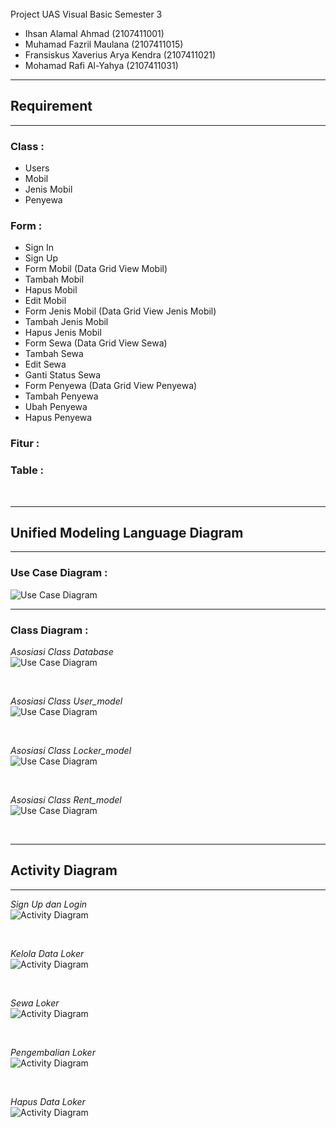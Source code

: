 <br>
Project UAS Visual Basic Semester 3

- Ihsan Alamal Ahmad (2107411001)
- Muhamad Fazril Maulana (2107411015)
- Fransiskus Xaverius Arya Kendra (2107411021)
- Mohamad Rafi Al-Yahya (2107411031)

<hr>
<h2 style="font-weight: 700">Requirement</h2>
<hr>

### Class :

- Users
- Mobil
- Jenis Mobil
- Penyewa


### Form :

- Sign In
- Sign Up
- Form Mobil (Data Grid View Mobil)
- Tambah Mobil 
- Hapus Mobil
- Edit Mobil
- Form Jenis Mobil (Data Grid View Jenis Mobil)
- Tambah Jenis Mobil
- Hapus Jenis Mobil
- Form Sewa (Data Grid View Sewa)
- Tambah Sewa
- Edit Sewa
- Ganti Status Sewa
- Form Penyewa (Data Grid View Penyewa)
- Tambah Penyewa
- Ubah Penyewa
- Hapus Penyewa

### Fitur :

### Table :
<br>

<hr>
<h2 style="font-weight: 700">Unified Modeling Language Diagram</h2>
<hr>

### Use Case Diagram :

<img src="./img/UCD.png" alt="Use Case Diagram">

<hr>

### Class Diagram :

<i>Asosiasi Class Database</i>
<br>
<img src="./img/Database_CD_Asosiasi.jpg" alt="Use Case Diagram">

<br>

<i>Asosiasi Class User_model</i>
<br>
<img src="./img/User_model_CD_Asosiasi.jpg" alt="Use Case Diagram">

<br>

<i>Asosiasi Class Locker_model</i>
<br>
<img src="./img/Locker_model_CD_Asosiasi.png" alt="Use Case Diagram">

<br>

<i>Asosiasi Class Rent_model</i>
<br>
<img src="./img/Rent_model_CD_Asosiasi.jpg" alt="Use Case Diagram">

<br>

<hr>
<h2 style="font-weight: 700">Activity Diagram</h2>
<hr>

<i>Sign Up dan Login</i>
<br>
<img src="./img/Signup_dan_Login_AD.jpg" alt="Activity Diagram">

<br>

<i>Kelola Data Loker</i>
<br>
<img src="./img/Kelola_Data_Loker_AD.jpg" alt="Activity Diagram">

<br>

<i>Sewa Loker</i>
<br>
<img src="./img/Sewa_Loker_AD.jpg" alt="Activity Diagram">

<br>

<i>Pengembalian Loker</i>
<br>
<img src="./img/Pengembalian_Loker_AD.jpg" alt="Activity Diagram">

<br>

<i>Hapus Data Loker</i>
<br>
<img src="./img/Hapus_Data_Sewa_AD.jpg" alt="Activity Diagram">
